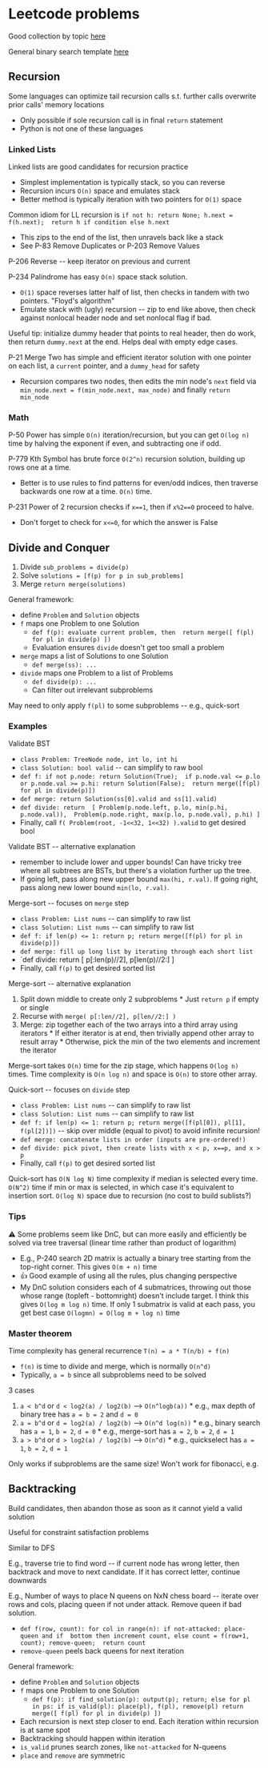 # Leetcode problems

Good collection by topic [here](https://leetcode.com/discuss/study-guide/448285/List-of-questions-sorted-by-common-patterns.)

General binary search template [here](https://leetcode.com/discuss/study-guide/786126/Python-Powerful-Ultimate-Binary-Search-Template.-Solved-many-problems)

## Recursion

Some languages can optimize tail recursion calls s.t. further calls overwrite
prior calls' memory locations
  * Only possible if sole recursion call is in final `return` statement
  * Python is not one of these languages

### Linked Lists

Linked lists are good candidates for recursion practice
  * Simplest implementation is typically stack, so you can reverse
  * Recursion incurs `O(n)` space and emulates stack
  * Better method is typically iteration with two pointers for `O(1)` space

Common idiom for LL recursion is `if not h: return None; h.next = f(h.next); 
return h if condition else h.next`
  * This zips to the end of the list, then unravels back like a stack
  * See P-83 Remove Duplicates or P-203 Remove Values

P-206 Reverse -- keep iterator on previous and current

P-234 Palindrome has easy `O(n)` space stack solution. 
  * `O(1)` space reverses latter half of list, then checks in tandem 
  with two pointers. "Floyd's algorithm"
  * Emulate stack with (ugly) recursion -- zip to end like above, then check 
  against nonlocal header node and set nonlocal flag if bad.

Useful tip: initialize dummy header that points to real header, then do work, 
then return `dummy.next` at the end. Helps deal with empty edge cases.

P-21 Merge Two has simple and efficient iterator solution with one pointer on
each list, a `current` pointer, and a `dummy_head` for safety
  * Recursion compares two nodes, then edits the min node's `next` field 
  via `min_node.next = f(min_node.next, max_node)` and finally `return min_node`

### Math

P-50 Power has simple `O(n)` iteration/recursion, but you can get `O(log n)` 
time by halving the exponent if even, and subtracting one if odd.

P-779 Kth Symbol has brute force `O(2^n)` recursion solution, building up 
rows one at a time. 
  * Better is to use rules to find patterns for even/odd indices, then 
  traverse backwards one row at a time. `O(n)` time.

P-231 Power of 2 recursion checks if `x==1`, then if `x%2==0` proceed to halve. 
  * Don't forget to check for `x<=0`, for which the answer is False

## Divide and Conquer

1. Divide `sub_problems = divide(p)`
2. Solve `solutions = [f(p) for p in sub_problems]`
3. Merge `return merge(solutions)`

General framework:
  * define `Problem` and `Solution` objects 
  * `f` maps one Problem to one Solution
    * `def f(p): evaluate current problem, then 
    return merge([ f(pl) for pl in divide(p) ])`
    * Evaluation ensures `divide` doesn't get too small a problem
  * `merge` maps a list of Solutions to one Solution
    * `def merge(ss): ...`
  * `divide` maps one Problem to a list of Problems
    * `def divide(p): ...`
    * Can filter out irrelevant subproblems

May need to only apply `f(pl)` to some subproblems -- e.g., quick-sort

### Examples

Validate BST
  * `class Problem: TreeNode node, int lo, int hi`
  * `class Solution: bool valid` -- can simplify to raw bool
  * `def f: if not p.node: return Solution(True); 
  if p.node.val <= p.lo or p.node.val >= p.hi: return Solution(False); 
  return merge([f(pl) for pl in divide(p)])`
  * `def merge: return Solution(ss[0].valid and ss[1].valid)`
  * `def divide: return 
  [ Problem(p.node.left, p.lo, min(p.hi, p.node.val)), 
  Problem(p.node.right, max(p.lo, p.node.val), p.hi) ]`
  * Finally, call `f( Problem(root, -1<<32, 1<<32) ).valid` to get desired bool

Validate BST -- alternative explanation
  * remember to include lower and upper bounds! Can have tricky tree 
  where all subtrees are BSTs, but there's a violation further up the tree.
  * If going left, pass along new upper bound `max(hi, r.val)`. If going right,
    pass along new lower bound `min(lo, r.val)`.

Merge-sort -- focuses on `merge` step
  * `class Problem: List nums` -- can simplify to raw list
  * `class Solution: List nums` -- can simplify to raw list
  * `def f: if len(p) <= 1: return p;
  return merge([f(pl) for pl in divide(p)])`
  * `def merge: fill up long list by iterating through each short list`
  * `def divide: return [ p[:len(p)//2], p[len(p)//2:] ]
  * Finally, call `f(p)` to get desired sorted list

Merge-sort -- alternative explanation
  1. Split down middle to create only 2 subproblems
    * Just `return p` if empty or single
  2. Recurse with `merge( p[:len//2], p[len//2:] )`
  3. Merge: zip together each of the two arrays into a third array using iterators
    * If either iterator is at end, then trivially append other array to result
      array
    * Otherwise, pick the min of the two elements and increment the iterator

Merge-sort takes `O(n)` time for the zip stage, which happens `O(log n)` times.
Time complexity is `O(n log n)` and space is `O(n)` to store other array.

Quick-sort -- focuses on `divide` step
  * `class Problem: List nums` -- can simplify to raw list
  * `class Solution: List nums` -- can simplify to raw list
  * `def f: if len(p) <= 1: return p;
  return merge([f(pl[0]), pl[1], f(pl[2])])` -- skip over middle (equal to pivot) 
  to avoid infinite recursion!
  * `def merge: concatenate lists in order (inputs are pre-ordered!)`
  * `def divide: pick pivot, then create lists with x < p, x==p, and x > p`
  * Finally, call `f(p)` to get desired sorted list

Quick-sort has `O(N log N)` time complexity if median is selected every time.
`O(N^2)` time if min or max is selected, in which case it's equivalent to
insertion sort. `O(log N)` space due to recursion (no cost to build sublists?)

### Tips

⚠️  Some problems seem like DnC, but can more easily and efficiently be solved via
tree traversal (linear time rather than product of logarithm)
  * E.g., P-240 search 2D matrix is actually a binary tree starting from
    the top-right corner. This gives `O(m + n)` time
  * 👍 Good example of using all the rules, plus changing perspective
  * My DnC solution considers each of 4 submatrices, throwing out those whose
    range (topleft - bottomright) doesn't include target. I think this gives
    `O(log m log n)` time. If only 1 submatrix is valid at each pass, you get 
    best case `O(logmn) = O(log m + log n)` time

### Master theorem

Time complexity has general recurrence `T(n) = a * T(n/b) + f(n)`
  * `f(n)` is time to divide and merge, which is normally `O(n^d)`
  * Typically, `a = b` since all subproblems need to be solved

3 cases
  1. `a < b^d` or `d < log2(a) / log2(b)` --> `O(n^logb(a))`
    * e.g., max depth of binary tree has `a = b = 2` and `d = 0`
  2. `a = b^d` or `d = log2(a) / log2(b)` --> `O(n^d log(n))`
    * e.g., binary search has `a = 1`, `b = 2`, `d = 0`
    * e.g., merge-sort has `a = 2`, `b = 2`, `d = 1`
  3. `a > b^d` or `d > log2(a) / log2(b)` --> `O(n^d)`
    * e.g., quickselect has `a = 1`, `b = 2`, `d = 1`

Only works if subproblems are the same size! Won't work for fibonacci, e.g.

## Backtracking

Build candidates, then abandon those as soon as it cannot yield a valid solution

Useful for constraint satisfaction problems

Similar to DFS

E.g., traverse trie to find word -- if current node has wrong letter, then
backtrack and move to next candidate. If it has correct letter, continue
downwards

E.g., Number of ways to place N queens on NxN chess board -- iterate over rows 
and cols, placing queen if not under attack. Remove queen if bad solution.
  * `def f(row, count): for col in range(n): if not-attacked: place-queen and if 
    bottom then increment count, else count = f(row+1, count); remove-queen; 
    return count`
  * `remove-queen` peels back queens for next iteration

General framework:
  * define `Problem` and `Solution` objects 
  * `f` maps one Problem to one Solution
    * `def f(p): if find_solution(p): output(p); return; else for pl in ps: if
      is_valid(pl): place(pl), f(pl), remove(pl)
    return merge([ f(pl) for pl in divide(p) ])`
  * Each recursion is next step closer to end. Each iteration within recursion 
  is at same spot 
  * Backtracking should happen within iteration
  * `is_valid` prunes search zones, like `not-attacked` for N-queens
  * `place` and `remove` are symmetric
